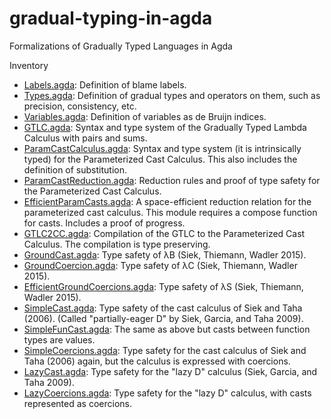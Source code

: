# gradual-typing-in-agda
Formalizations of Gradually Typed Languages in Agda

Inventory
* [Labels.agda](./Labels.agda): Definition of blame labels.
* [Types.agda](./Types.agda): Definition of gradual types and
   operators on them, such as precision, consistency, etc.
* [Variables.agda](./Variables.agda): Definition of variables as de
   Bruijn indices.
* [GTLC.agda](./GTLC.agda): Syntax and type system of the Gradually
   Typed Lambda Calculus with pairs and sums.
* [ParamCastCalculus.agda](./ParamCastCalculus.agda): Syntax and type
   system (it is intrinsically typed) for the Parameterized Cast
   Calculus. This also includes the definition of substitution.
* [ParamCastReduction.agda](./ParamCastReduction.agda): Reduction
   rules and proof of type safety for the Parameterized Cast
   Calculus.
* [EfficientParamCasts.agda](./EfficientParamCasts.agda): A
   space-efficient reduction relation for the parameterized cast
   calculus. This module requires a compose function for
   casts. Includes a proof of progress.
* [GTLC2CC.agda](./GTLC2CC.agda): Compilation of the GTLC to the
   Parameterized Cast Calculus.  The compilation is type preserving.
* [GroundCast.agda](./GroundCast.agda): Type safety of λB (Siek,
   Thiemann, Wadler 2015).
* [GroundCoercion.agda](./GroundCast.agda): Type safety of λC (Siek,
   Thiemann, Wadler 2015).
* [EfficientGroundCoercions.agda](./EfficientGroundCoercions.agda):
   Type safety of λS (Siek, Thiemann, Wadler 2015).
* [SimpleCast.agda](./SimpleCast.agda): Type safety of the cast
   calculus of Siek and Taha (2006). (Called "partially-eager D" by
   Siek, Garcia, and Taha 2009).
* [SimpleFunCast.agda](./SimpleFunCast.agda): The same as above but
   casts between function types are values.
* [SimpleCoercions.agda](./SimpleCoercions.agda): Type safety for the
   cast calculus of Siek and Taha (2006) again, but the calculus is
   expressed with coercions.
* [LazyCast.agda](./LazyCast.agda): Type safety for the "lazy D"
   calculus (Siek, Garcia, and Taha 2009).
* [LazyCoercions.agda](./LazyCoercions.agda): Type safety for the
   "lazy D" calculus, with casts represented as coercions.
